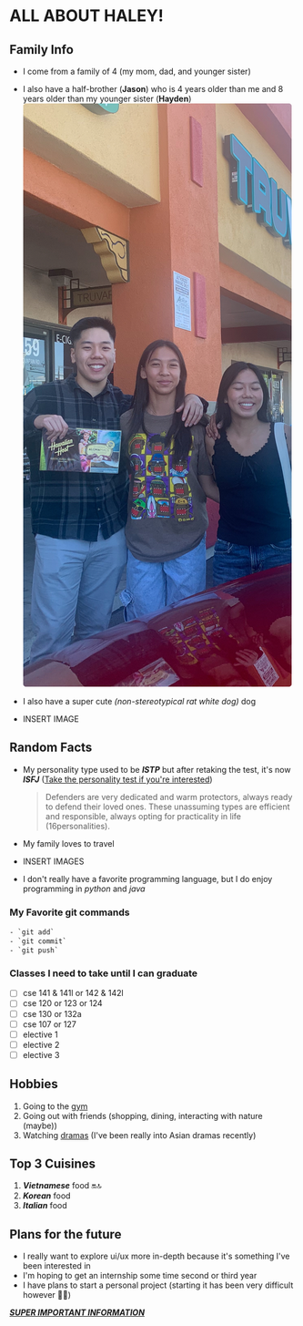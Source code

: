 # ALL ABOUT HALEY!

## Family Info
  - I come from a family of 4 (my mom, dad, and younger sister)
  
      
  - I also have a half-brother (**Jason**) who is 4 years older than me and 8 years older than my younger sister (**Hayden**)
  ![photoOfBrother](/jasonphoto.jpeg)
  - I also have a super cute *(non-stereotypical rat white dog)* dog
  - INSERT IMAGE


## Random Facts
  - My personality type used to be ***ISTP*** but after retaking the test, it's now ***ISFJ*** ([Take the personality test if you're interested](https://www.16personalities.com/))

      > Defenders are very dedicated and warm protectors, always ready to defend their loved ones. These unassuming types are efficient and          responsible, always opting for practicality in life (16personalities).

  - My family loves to travel
  - INSERT IMAGES

  - I don't really have a favorite programming language, but I do enjoy programming in *python* and *java*
  
  ### My Favorite git commands
    - `git add`
    - `git commit`
    - `git push`

  ### Classes I need to take until I can graduate
  - [ ] cse 141 & 141l or 142 & 142l
  - [ ] cse 120 or 123 or 124
  - [ ] cse 130 or 132a
  - [ ] cse 107 or 127
  - [ ] elective 1
  - [ ] elective 2
  - [ ] elective 3

## Hobbies
  1. Going to the [gym](https://www.cdc.gov/physicalactivity/basics/pahealth/index.htm#:~:text=Regular%20physical%20activity%20is%20one,ability%20to%20do%20everyday%20activities.)
  2. Going out with friends (shopping, dining, interacting with nature (maybe))
  3. Watching [dramas](https://www.viki.com/collections/2970858l-top-tier-korean-and-chinese-dramas) (I've been really into Asian dramas recently)

## Top 3 Cuisines
  1. ***Vietnamese*** food :on::top:
  2. ***Korean*** food
  3. ***Italian*** food

## Plans for the future
  - I really want to explore ui/ux more in-depth because it's something I've been interested in
  - I'm hoping to get an internship some time second or third year
  - I have plans to start a personal project (starting it has been very difficult however :face_with_spiral_eyes:)

***[SUPER IMPORTANT INFORMATION](SUPERIMPORTANT.md)***
